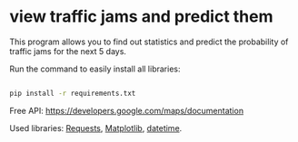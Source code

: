 # view traffic jams and predict them

This program allows you to find out statistics and predict the probability of traffic jams for the next 5 days.

Run the command to easily install all libraries:

```bash

pip install -r requirements.txt

```

Free API: https://developers.google.com/maps/documentation

Used libraries: [Requests](https://requests.readthedocs.io/en/latest/), [Matplotlib](https://matplotlib.org/stable/users/installing/index.html), [datetime](https://docs.python.org/3/library/datetime.html).
